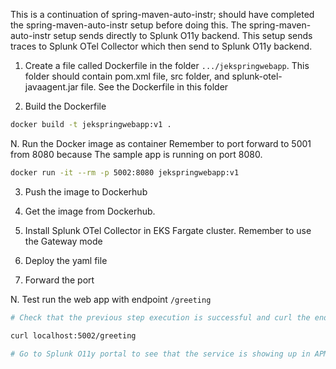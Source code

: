 This is a continuation of spring-maven-auto-instr; should have completed the spring-maven-auto-instr setup before doing this.
The spring-maven-auto-instr setup sends directly to Splunk O11y backend.
This setup sends traces to Splunk OTel Collector which then send to Splunk O11y backend.

1. Create a file called Dockerfile in the folder `.../jekspringwebapp`. 
This folder should contain pom.xml file, src folder, and splunk-otel-javaagent.jar file.
See the Dockerfile in this folder

2. Build the Dockerfile
```bash
docker build -t jekspringwebapp:v1 .
```


N. Run the Docker image as container
Remember to port forward to 5001 from 8080 because 
The sample app is running on port 8080.
```bash
docker run -it --rm -p 5002:8080 jekspringwebapp:v1
```
 
3. Push the image to Dockerhub


4. Get the image from Dockerhub.

5. Install Splunk OTel Collector in EKS Fargate cluster.
Remember to use the Gateway mode

6. Deploy the yaml file

7. Forward the port


N. Test run the web app with endpoint `/greeting`
```bash
# Check that the previous step execution is successful and curl the endpoint.

curl localhost:5002/greeting

# Go to Splunk O11y portal to see that the service is showing up in APM.
```